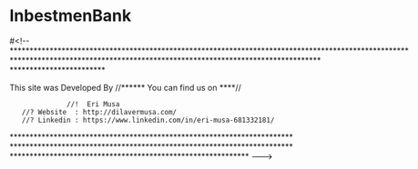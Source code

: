 # InbestmenBank

#<!--**********************************************************************************************************************************************************************************************************

This site was Developed By //****** You can find us on ****//

                  //!  Eri Musa  
       //? Website  : http://dilavermusa.com/
       //? Linkedin : https://www.linkedin.com/in/eri-musa-681332181/
********************************************************************************************************************************************************************************************************** --->
